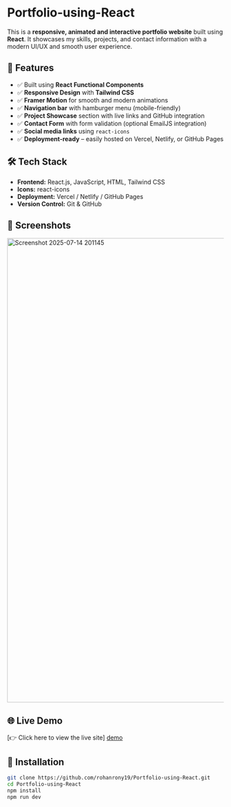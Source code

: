 # Portfolio-using-React
This is a **responsive, animated and interactive portfolio website** built using **React**. It showcases my skills, projects, and contact information with a modern UI/UX and smooth user experience.

## 🚀 Features

- ✅ Built using **React Functional Components**
- ✅ **Responsive Design** with **Tailwind CSS**
- ✅ **Framer Motion** for smooth and modern animations
- ✅ **Navigation bar** with hamburger menu (mobile-friendly)
- ✅ **Project Showcase** section with live links and GitHub integration
- ✅ **Contact Form** with form validation (optional EmailJS integration)
- ✅ **Social media links** using `react-icons`
- ✅ **Deployment-ready** – easily hosted on Vercel, Netlify, or GitHub Pages

## 🛠️ Tech Stack

- **Frontend:** React.js, JavaScript, HTML, Tailwind CSS
- **Icons:** react-icons
- **Deployment:** Vercel / Netlify / GitHub Pages
- **Version Control:** Git & GitHub

## 📸 Screenshots
<img width="1919" height="1079" alt="Screenshot 2025-07-14 201145" src="https://github.com/user-attachments/assets/1f4fc9e7-5227-472a-a067-7ed2d1b550e4" />

## 🌐 Live Demo

[👉 Click here to view the live site]
[demo](https://portfolio-using-react-eta-eight.vercel.app/)

## 📁 Installation

```bash
git clone https://github.com/rohanrony19/Portfolio-using-React.git
cd Portfolio-using-React
npm install
npm run dev

